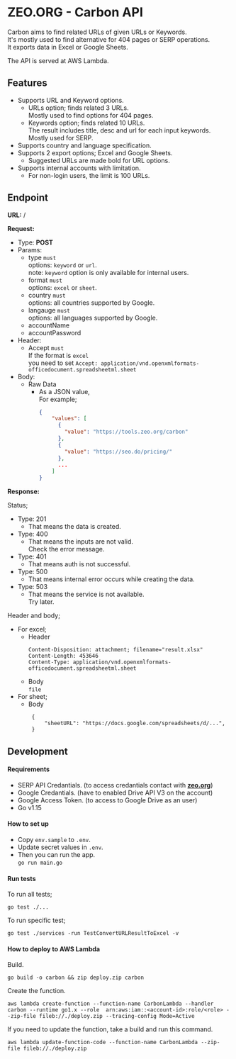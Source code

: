 # ZEO.ORG - Carbon API

Carbon aims to find related URLs of given URLs or Keywords.  
It's mostly used to find alternative for 404 pages or SERP operations.  
It exports data in Excel or Google Sheets.

The API is served at AWS Lambda.

## Features

- Supports URL and Keyword options.
	- URLs option; finds related 3 URLs.  
	  Mostly used to find options for 404 pages.  
	- Keywords option; finds related 10 URLs.  
	  The result includes title, desc and url for each input keywords.  
	  Mostly used for SERP.  
- Supports country and language specification.  
- Supports 2 export options; Excel and Google Sheets.  
	- Suggested URLs are made bold for URL options.  
- Supports internal accounts with limitation.
	- For non-login users, the limit is 100 URLs.

## Endpoint

**URL:** /

**Request:**

- Type: **POST**
- Params: 
	- type `must`  
	  options: `keyword` or `url`.  
	  note: `keyword` option is only available for internal users.
	- format `must`  
	  options: `excel` or `sheet`.
	- country `must`  
	  options: all countries supported by Google. 
	- langauge `must`  
	  options: all languages supported by Google.
	- accountName  
	- accountPassword  
- Header:
	- Accept  `must`  
	  If the format is `excel`  
	  you need to set `Accept: application/vnd.openxmlformats-officedocument.spreadsheetml.sheet`
- Body:
	- Raw Data  
		- As a JSON value,  
		  For example;
			```json
			{
			    "values": [
			      {
			        "value": "https://tools.zeo.org/carbon"
			      },
			      {
			        "value": "https://seo.do/pricing/"
			      },
			      ...
			    ]
			}
			```

**Response:**

Status;

- Type: 201
	- That means the data is created.
- Type: 400
	- That means the inputs are not valid.  
	  Check the error message.
- Type: 401
	- That means auth is not successful.
- Type: 500
	- That means internal error occurs while creating the data.
- Type: 503
	- That means the service is not available.  
	  Try later.

Header and body;

- For excel;
	- Header  
		```
		Content-Disposition: attachment; filename="result.xlsx"
		Content-Length: 453646
		Content-Type: application/vnd.openxmlformats-officedocument.spreadsheetml.sheet
		```
	- Body  
		`file`
- For sheet;  
	- Body  
		```
		 {
		     "sheetURL": "https://docs.google.com/spreadsheets/d/...",
		 }
		```

## Development

#### Requirements

- SERP API Credantials. (to access credantials contact with [**zeo.org**](https://zeo.org/contact-us/))
- Google Credantials. (have to enabled Drive API V3 on the account)
- Google Access Token. (to access to Google Drive as an user)
- Go v1.15

#### How to set up

- Copy `env.sample` to `.env`.  
- Update secret values in `.env`.
- Then you can run the app.  
  ```go run main.go```

#### Run tests

To run all tests;
```shell
go test ./...
```

To run specific test;
```shell
go test ./services -run TestConvertURLResultToExcel -v 
```

#### How to deploy to AWS Lambda

Build.
```shell
go build -o carbon && zip deploy.zip carbon
```

Create the function.
```shell
aws lambda create-function --function-name CarbonLambda --handler carbon --runtime go1.x --role  arn:aws:iam::<account-id>:role/<role> --zip-file fileb://./deploy.zip --tracing-config Mode=Active
```

If you need to update the function, take a build and run this command.
```shell
aws lambda update-function-code --function-name CarbonLambda --zip-file fileb://./deploy.zip
```
